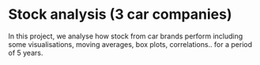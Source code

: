 # Stock analysis (3 car companies)
In this project, we analyse how stock from car brands perform including some visualisations, moving averages, box plots, correlations.. for a period of 5 years.
